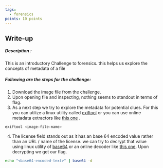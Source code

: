 ```yaml
---
tags:
  - forensics
points: 10 points
---
```


## Write-up
##### Description :
This is an introductory Challenge to forensics. this helps us explore the concepts of metadata of a file

##### Following are the steps for the challenge: 
1. Download the image file from the challenge.
2. Upon opening file and inspecting, nothing seems to standout in terms of flag.
3. As a next step we try to explore the metadata for potential clues. For this you can utilize a linux utility called [exiftool](https://en.wikipedia.org/wiki/ExifTool) or you can use online metadata extractors like [this one](https://exif.tools/) .
   
```bash
exiftool <image-file-name>
```
  
4. The license field stands out as it has an base 64 encoded value rather than an URL / name of the license. we can try to decrypt that value using linux utility of [base64](https://www.geeksforgeeks.org/convert-text-file-strings-into-base64-encoding/) or an online decoder like [this one](https://www.base64decode.org/). Upon decrypting we get our flag.
   
```bash
echo "<base64-encoded-text>" | base64 -d
```